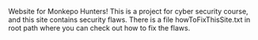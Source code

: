 Website for Monkepo Hunters!
This is a project for cyber security course, and this site contains security flaws.
There is a file howToFixThisSite.txt in root path where you can check out how to fix the flaws.
